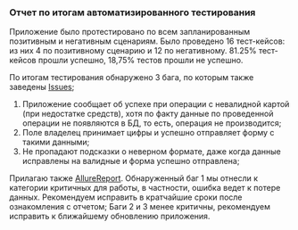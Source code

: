 ### Отчет по итогам автоматизированного тестирования 

Приложение было протестировано по всем запланированным позитивным и негативным сценариям. 
Было проведено 16 тест-кейсов: из них 4 по позитивному сценарию и 12 по негативному. 
81.25% тест-кейсов прошли успешно, 18,75% тестов прошли не успешно. 

По итогам тестирования обнаружено 3 бага, по которым также заведены [Issues](https://github.com/AnnaPo-hub/AutomatizationFinalProject/issues); 

 1. Приложение сообщает об успехе при операции с невалидной картой (при недостатке средств), хотя 
       по факту данные по проведенной операции не появляются в БД, то есть, операция не производится; 
 1. Поле владелец принимает цифры  и успешно отправляет форму с такими данными; 
 1. Не пропадают подсказки о неверном формате, даже когда данные исправлены на валидные и форма успешно отправлена; 
    
Прилагаю также  [AllureReport](screenshort/Screenshort1.png). 
Обнаруженный баг 1  мы отнесли к категории критичных для работы, в частности, ошибка ведет к потере данных. 
Рекомендуем исправить в кратчайшие сроки после ознакомления с отчетом; 
Баги 2 и  3 менее критичны, рекомендуем исправить к ближайшему обновлению приложения. 
